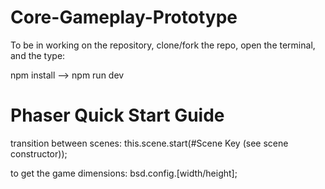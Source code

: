 # Core-Gameplay-Prototype
To be in working on the repository, clone/fork the repo, open the terminal, and the type:

npm install --> npm run dev

# Phaser Quick Start Guide
transition between scenes: this.scene.start(#Scene Key (see scene constructor));

to get the game dimensions: bsd.config.[width/height];